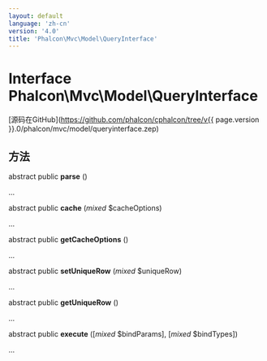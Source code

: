 ```yaml
---
layout: default
language: 'zh-cn'
version: '4.0'
title: 'Phalcon\Mvc\Model\QueryInterface'
---
```


# Interface **Phalcon\Mvc\Model\QueryInterface**

[源码在GitHub](https://github.com/phalcon/cphalcon/tree/v{{ page.version }}.0/phalcon/mvc/model/queryinterface.zep)

## 方法

abstract public **parse** ()

...

abstract public **cache** (*mixed* $cacheOptions)

...

abstract public **getCacheOptions** ()

...

abstract public **setUniqueRow** (*mixed* $uniqueRow)

...

abstract public **getUniqueRow** ()

...

abstract public **execute** ([*mixed* $bindParams], [*mixed* $bindTypes])

...